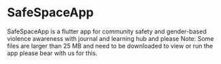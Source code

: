 # SafeSpaceApp
SafeSpaceApp is a flutter app for community safety and gender-based violence awareness with journal and learning hub and 
please Note: Some files are larger than 25 MB and need to be downloaded to view or run the app please bear with us for this.
